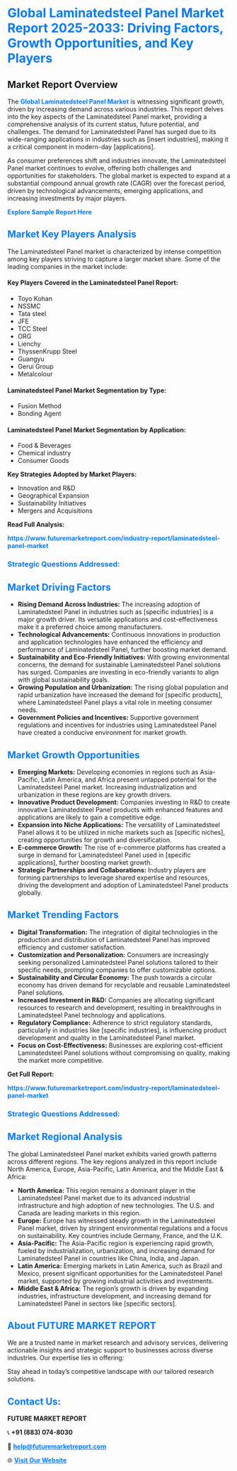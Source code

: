 <h1 style="color: #007BFF;">Global Laminatedsteel Panel Market Report 2025-2033: Driving Factors, Growth Opportunities, and Key Players</h1>

<section id="overview">
<h2>Market Report Overview</h2>
<p>The <a href="https://www.futuremarketreport.com/industry-report/laminatedsteel-panel-market" style="color: #007BFF; text-decoration: none;"><strong>Global Laminatedsteel Panel Market</strong></a> is witnessing significant growth, driven by increasing demand across various industries. This report delves into the key aspects of the Laminatedsteel Panel market, providing a comprehensive analysis of its current status, future potential, and challenges. The demand for Laminatedsteel Panel has surged due to its wide-ranging applications in industries such as [insert industries], making it a critical component in modern-day [applications].</p>
<p>As consumer preferences shift and industries innovate, the Laminatedsteel Panel market continues to evolve, offering both challenges and opportunities for stakeholders. The global market is expected to expand at a substantial compound annual growth rate (CAGR) over the forecast period, driven by technological advancements, emerging applications, and increasing investments by major players.</p>
</section>

<section id="overview">
<p><a href="https://www.futuremarketreport.com/request-sample/reportId=53064" style="color: #007BFF; text-decoration: none;"><strong>Explore Sample Report Here</strong></a></p>
</section>

<section id="key-players">
<h2 style="color: #007BFF;">Market Key Players Analysis</h2>
<p>The Laminatedsteel Panel market is characterized by intense competition among key players striving to capture a larger market share. Some of the leading companies in the market include:</p>
<h4>Key Players Covered in the Laminatedsteel Panel Report:</h4>
<ul><li>Toyo Kohan</li><li>NSSMC</li><li>Tata steel</li><li>JFE</li><li>TCC Steel</li><li>ORG</li><li>Lienchy</li><li>ThyssenKrupp Steel</li><li>Guangyu</li><li>Gerui Group</li><li>Metalcolour</li></ul>
<h4>Laminatedsteel Panel Market Segmentation by Type:</h4>
<ul><li>Fusion Method</li><li>Bonding Agent</li></ul>

<h4>Laminatedsteel Panel Market Segmentation by Application:</h4>
<ul><li>Food &amp; Beverages</li><li>Chemical industry</li><li>Consumer Goods</li></ul>
<p><strong>Key Strategies Adopted by Market Players:</strong></p>
<ul>
<li>Innovation and R&D</li>
<li>Geographical Expansion</li>
<li>Sustainability Initiatives</li>
<li>Mergers and Acquisitions</li>
</ul>
</section>

<section>
<p><strong>Read Full Analysis: </strong></p><a href="https://www.futuremarketreport.com/industry-report/laminatedsteel-panel-market" style="color: #007BFF; text-decoration: none;"><strong>https://www.futuremarketreport.com/industry-report/laminatedsteel-panel-market</strong></a>
<h3 style="color: #007BFF;">Strategic Questions Addressed:</h3>
</section>

<section id="driving-factors">
<h2 style="color: #007BFF;">Market Driving Factors</h2>
<ul>
<li><strong>Rising Demand Across Industries:</strong> The increasing adoption of Laminatedsteel Panel in industries such as [specific industries] is a major growth driver. Its versatile applications and cost-effectiveness make it a preferred choice among manufacturers.</li>
<li><strong>Technological Advancements:</strong> Continuous innovations in production and application technologies have enhanced the efficiency and performance of Laminatedsteel Panel, further boosting market demand.</li>
<li><strong>Sustainability and Eco-Friendly Initiatives:</strong> With growing environmental concerns, the demand for sustainable Laminatedsteel Panel solutions has surged. Companies are investing in eco-friendly variants to align with global sustainability goals.</li>
<li><strong>Growing Population and Urbanization:</strong> The rising global population and rapid urbanization have increased the demand for [specific products], where Laminatedsteel Panel plays a vital role in meeting consumer needs.</li>
<li><strong>Government Policies and Incentives:</strong> Supportive government regulations and incentives for industries using Laminatedsteel Panel have created a conducive environment for market growth.</li>
</ul>
</section>

<section id="growth-opportunities">
<h2 style="color: #007BFF;">Market Growth Opportunities</h2>
<ul>
<li><strong>Emerging Markets:</strong> Developing economies in regions such as Asia-Pacific, Latin America, and Africa present untapped potential for the Laminatedsteel Panel market. Increasing industrialization and urbanization in these regions are key growth drivers.</li>
<li><strong>Innovative Product Development:</strong> Companies investing in R&D to create innovative Laminatedsteel Panel products with enhanced features and applications are likely to gain a competitive edge.</li>
<li><strong>Expansion into Niche Applications:</strong> The versatility of Laminatedsteel Panel allows it to be utilized in niche markets such as [specific niches], creating opportunities for growth and diversification.</li>
<li><strong>E-commerce Growth:</strong> The rise of e-commerce platforms has created a surge in demand for Laminatedsteel Panel used in [specific applications], further boosting market growth.</li>
<li><strong>Strategic Partnerships and Collaborations:</strong> Industry players are forming partnerships to leverage shared expertise and resources, driving the development and adoption of Laminatedsteel Panel products globally.</li>
</ul>
</section>

<section id="trending-factors">
<h2 style="color: #007BFF;">Market Trending Factors</h2>
<ul>
<li><strong>Digital Transformation:</strong> The integration of digital technologies in the production and distribution of Laminatedsteel Panel has improved efficiency and customer satisfaction.</li>
<li><strong>Customization and Personalization:</strong> Consumers are increasingly seeking personalized Laminatedsteel Panel solutions tailored to their specific needs, prompting companies to offer customizable options.</li>
<li><strong>Sustainability and Circular Economy:</strong> The push towards a circular economy has driven demand for recyclable and reusable Laminatedsteel Panel solutions.</li>
<li><strong>Increased Investment in R&D:</strong> Companies are allocating significant resources to research and development, resulting in breakthroughs in Laminatedsteel Panel technology and applications.</li>
<li><strong>Regulatory Compliance:</strong> Adherence to strict regulatory standards, particularly in industries like [specific industries], is influencing product development and quality in the Laminatedsteel Panel market.</li>
<li><strong>Focus on Cost-Effectiveness:</strong> Businesses are exploring cost-efficient Laminatedsteel Panel solutions without compromising on quality, making the market more competitive.</li>
</ul>
</section>

<section>
<p><strong>Get Full Report: </strong></p><a href="https://www.futuremarketreport.com/industry-report/laminatedsteel-panel-market" style="color: #007BFF; text-decoration: none;"><strong>https://www.futuremarketreport.com/industry-report/laminatedsteel-panel-market</strong></a>
<h3 style="color: #007BFF;">Strategic Questions Addressed:</h3>
</section>


<section id="regional-analysis">
<h2 style="color: #007BFF;">Market Regional Analysis</h2>
<p>The global Laminatedsteel Panel market exhibits varied growth patterns across different regions. The key regions analyzed in this report include North America, Europe, Asia-Pacific, Latin America, and the Middle East & Africa:</p>
<ul>
<li><strong>North America:</strong> This region remains a dominant player in the Laminatedsteel Panel market due to its advanced industrial infrastructure and high adoption of new technologies. The U.S. and Canada are leading markets in this region.</li>
<li><strong>Europe:</strong> Europe has witnessed steady growth in the Laminatedsteel Panel market, driven by stringent environmental regulations and a focus on sustainability. Key countries include Germany, France, and the U.K.</li>
<li><strong>Asia-Pacific:</strong> The Asia-Pacific region is experiencing rapid growth, fueled by industrialization, urbanization, and increasing demand for Laminatedsteel Panel in countries like China, India, and Japan.</li>
<li><strong>Latin America:</strong> Emerging markets in Latin America, such as Brazil and Mexico, present significant opportunities for the Laminatedsteel Panel market, supported by growing industrial activities and investments.</li>
<li><strong>Middle East & Africa:</strong> The region’s growth is driven by expanding industries, infrastructure development, and increasing demand for Laminatedsteel Panel in sectors like [specific sectors].</li>
</ul>
</section>

<footer>
<h2 style="color: #007BFF;">About FUTURE MARKET REPORT</h2>
<p>We are a trusted name in market research and advisory services, delivering actionable insights and strategic support to businesses across diverse industries. Our expertise lies in offering:</p>

<p>Stay ahead in today’s competitive landscape with our tailored research solutions.</p>

<h2 style="color: #007BFF;">Contact Us:</h2>
<p><strong>FUTURE MARKET REPORT</strong></p>
<p>📞 <strong>+91 (883) 074-8030</strong></p>
<p>📧 <strong><a href="mailto:help@futuremarketreport.com" style="color: #007BFF;">help@futuremarketreport.com</a></strong></p>
<p>🌐 <strong><a href="https://www.futuremarketreport.com/" style="color: #007BFF;">Visit Our Website</a></strong></p>
</footer>
